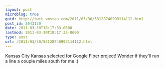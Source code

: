 ```yaml
---
layout: post
microblog: true
guid: http://twit.vmstan.com/2011/03/30/53128740993114112.html
post_id: 3043120
date: 2011-03-30T10:17:33-0600
lastmod: 2011-03-30T10:17:33-0600
type: post
url: /2011/03/30/53128740993114112.html
---
```

Kansas City Kansas selected for Google Fiber project! Wonder if they'll run a line a couple miles south for me :)
